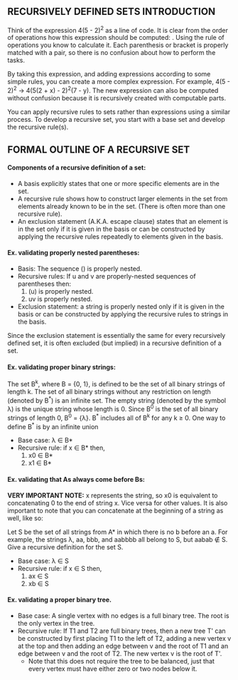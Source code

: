 ## RECURSIVELY DEFINED SETS INTRODUCTION

Think of the expression 4(5 - 2)<sup>2</sup> as a line of code. It is clear from the order of operations how this expression should be computed: . Using the rule of operations you know to calculate it. Each parenthesis or bracket is properly matched with a pair, so there is no confusion about how to perform the tasks.

By taking this expression, and adding expressions according to some simple rules, you can create a more complex expression. For example,
4(5 - 2)<sup>2</sup> -> 4(5(2 + x) - 2)<sup>2</sup>(7 - y). The new expression can also be computed without confusion because it is recursively created with computable parts.

You can apply recursive rules to sets rather than expressions using a similar process. To develop a recursive set, you start with a base set and develop the recursive rule(s).

## FORMAL OUTLINE OF A RECURSIVE SET

#### Components of a recursive definition of a set:
- A basis explicitly states that one or more specific elements are in the set.
- A recursive rule shows how to construct larger elements in the set from elements already known to be in the set. (There is often more than one recursive rule).
- An exclusion statement (A.K.A. escape clause) states that an element is in the set only if it is given in the basis or can be constructed by applying the recursive rules repeatedly to elements given in the basis.

#### Ex. validating properly nested parentheses:
- Basis: The sequence () is properly nested.
- Recursive rules: If u and v are properly-nested sequences of parentheses then:
    1. (u) is properly nested.
    2.  uv is properly nested.
- Exclusion statement: a string is properly nested only if it is given in the basis or can be constructed by applying the recursive rules to strings in the basis.

Since the exclusion statement is essentially the same for every recursively defined set, it is often excluded (but implied) in a recursive definition of a set. 

#### Ex. validating proper binary strings:
The set B<sup>k</sup>, where B = {0, 1}, is defined to be the set of all binary strings of length k. The set of all binary strings without any restriction on length (denoted by B<sup>\*</sup>) is an infinite set. The empty string (denoted by the symbol λ) is the unique string whose length is 0. Since B<sup>0</sup> is the set of all binary strings of length 0, B<sup>0</sup> = {λ}. B<sup>\*</sup> includes all of B<sup>k</sup> for any k ≥ 0. One way to define B<sup>\*</sup> is by an infinite union

- Base case: λ ∈ B*
- Recursive rule: if x ∈ B* then,
    1. x0 ∈ B*
    2. x1 ∈ B*

#### Ex. validating that As always come before Bs:

**VERY IMPORTANT NOTE:** x represents the string, so x0 is equivalent to concatenating 0 to the end of string x. Vice versa for other values. It is also important to note that you can concatenate at the beginning of a string as well, like so:

Let S be the set of all strings from A* in which there is no b before an a. For example, the strings λ, aa, bbb, and aabbbb all belong to S, but aabab ∉ S. Give a recursive definition for the set S.
- Base case: λ ∈ S
- Recursive rule: if x ∈ S then,
    1. ax ∈ S
    2. xb ∈ S

#### Ex. validating a proper binary tree.

- Base case: A single vertex with no edges is a full binary tree. The root is the only vertex in the tree.
- Recursive rule: If T1 and T2 are full binary trees, then a new tree T' can be constructed by first placing T1 to the left of T2, adding a new vertex v at the top and then adding an edge between v and the root of T1 and an edge between v and the root of T2. The new vertex v is the root of T'.
    - Note that this does not require the tree to be balanced, just that every vertex must have either zero or two nodes below it.